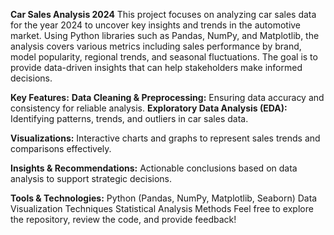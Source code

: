 **Car Sales Analysis 2024**
This project focuses on analyzing car sales data for the year 2024 to uncover key insights and trends in the automotive market. Using Python libraries such as Pandas, NumPy, and Matplotlib, the analysis covers various metrics including sales performance by brand, model popularity, regional trends, and seasonal fluctuations. The goal is to provide data-driven insights that can help stakeholders make informed decisions.

**Key Features:**
**Data Cleaning & Preprocessing:** Ensuring data accuracy and consistency for reliable analysis.
**Exploratory Data Analysis (EDA):** Identifying patterns, trends, and outliers in car sales data.

**Visualizations:** Interactive charts and graphs to represent sales trends and comparisons effectively.

**Insights & Recommendations:** Actionable conclusions based on data analysis to support strategic decisions.


**Tools & Technologies:**
Python (Pandas, NumPy, Matplotlib, Seaborn)
Data Visualization Techniques
Statistical Analysis Methods
Feel free to explore the repository, review the code, and provide feedback!
